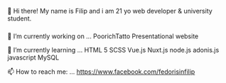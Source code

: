 👋 Hi there! My name is Filip and i am 21 yo web developer & university student.
###
🔭 I’m currently working on ...
  PoorichTatto Presentational website

🌱 I’m currently learning ...
  HTML 5
  SCSS
  Vue.js
  Nuxt.js
  node.js
  adonis.js
  javascript
  MySQL
  
📫 How to reach me: ...
  https://www.facebook.com/fedorisinfilip

